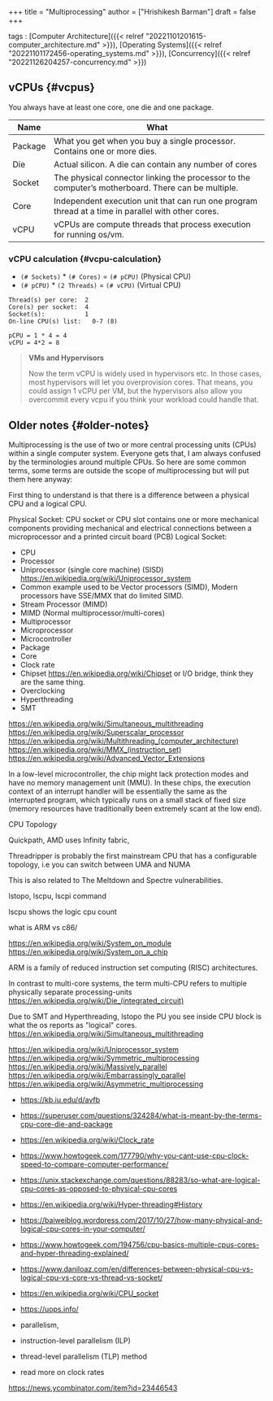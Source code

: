 +++
title = "Multiprocessing"
author = ["Hrishikesh Barman"]
draft = false
+++

tags
: [Computer Architecture]({{< relref "20221101201615-computer_architecture.md" >}}), [Operating Systems]({{< relref "20221101172456-operating_systems.md" >}}), [Concurrency]({{< relref "20221126204257-concurrency.md" >}})


## vCPUs {#vcpus}

You always have at least one core, one die and one package.

| Name    | What                                                                                               |
|---------|----------------------------------------------------------------------------------------------------|
| Package | What you get when you buy a single processor. Contains one or more dies.                           |
| Die     | Actual silicon. A die can contain any number of cores                                              |
| Socket  | The physical connector linking the processor to the computer’s motherboard. There can be multiple. |
| Core    | Independent execution unit that can run one program thread at a time in parallel with other cores. |
| vCPU    | vCPUs are compute threads that process execution for running os/vm.                                |


### vCPU calculation {#vcpu-calculation}

-   `(# Sockets)` \* `(# Cores)` = `(# pCPU)` (Physical CPU)
-   `(# pCPU)` \* `(2 Threads)` = `(# vCPU)` (Virtual CPU)

<!--listend-->

```text
Thread(s) per core:  2
Core(s) per socket:  4
Socket(s):           1
On-line CPU(s) list:   0-7 (8)

pCPU = 1 * 4 = 4
vCPU = 4*2 = 8
```

<div class="book-hint warning small-text">

> **VMs and Hypervisors**
>
> Now the term vCPU is widely used in hypervisors etc. In those cases, most hypervisors will let you overprovision cores. That means, you could assign 1 vCPU per VM, but the hypervisors also allow you overcommit every vcpu if you think your workload could handle that.
</div>


## Older notes {#older-notes}

Multiprocessing is the use of two or more central processing units (CPUs) within a single computer system. Everyone gets that, I am always confused by the terminologies around multiple CPUs. So here are some common terms, some terms are outside the scope of multiprocessing but will put them here anyway:

First thing to understand is that there is a difference between a physical CPU and a logical CPU.

Physical Socket: CPU socket or CPU slot contains one or more mechanical components providing mechanical and electrical connections between a microprocessor and a printed circuit board (PCB) Logical Socket:

-   CPU
-   Processor
-   Uniprocessor (single core machine) (SISD) <https://en.wikipedia.org/wiki/Uniprocessor_system>
-   Common example used to be Vector processors (SIMD), Modern processors have SSE/MMX that do limited SIMD.
-   Stream Processor (MIMD)
-   MIMD (Normal multiprocessor/multi-cores)
-   Multiprocessor
-   Microprocessor
-   Microcontroller
-   Package
-   Core
-   Clock rate
-   Chipset <https://en.wikipedia.org/wiki/Chipset> or I/O bridge, think they are the same thing.
-   Overclocking
-   Hyperthreading
-   SMT

<https://en.wikipedia.org/wiki/Simultaneous_multithreading> <https://en.wikipedia.org/wiki/Superscalar_processor> <https://en.wikipedia.org/wiki/Multithreading_(computer_architecture)> <https://en.wikipedia.org/wiki/MMX_(instruction_set)> <https://en.wikipedia.org/wiki/Advanced_Vector_Extensions>

In a low-level microcontroller, the chip might lack protection modes and have no memory management unit (MMU). In these chips, the execution context of an interrupt handler will be essentially the same as the interrupted program, which typically runs on a small stack of fixed size (memory resources have traditionally been extremely scant at the low end).

CPU Topology

Quickpath, AMD uses Infinity fabric,

Threadripper is probably the first mainstream CPU that has a configurable topology, i.e you can switch between UMA and NUMA

This is also related to The Meltdown and Spectre vulnerabilities.

lstopo, lscpu, lscpi command

lscpu shows the logic cpu count

what is ARM vs c86/

<https://en.wikipedia.org/wiki/System_on_module> <https://en.wikipedia.org/wiki/System_on_a_chip>

ARM is a family of reduced instruction set computing (RISC) architectures.

In contrast to multi-core systems, the term multi-CPU refers to multiple physically separate processing-units <https://en.wikipedia.org/wiki/Die_(integrated_circuit)>

Due to SMT and Hyperthreading, lstopo the PU you see inside CPU block is what the os reports as "logical" cores. <https://en.wikipedia.org/wiki/Simultaneous_multithreading>

<https://en.wikipedia.org/wiki/Uniprocessor_system> <https://en.wikipedia.org/wiki/Symmetric_multiprocessing> <https://en.wikipedia.org/wiki/Massively_parallel> <https://en.wikipedia.org/wiki/Embarrassingly_parallel> <https://en.wikipedia.org/wiki/Asymmetric_multiprocessing>

-   <https://kb.iu.edu/d/avfb>

-   <https://superuser.com/questions/324284/what-is-meant-by-the-terms-cpu-core-die-and-package>

-   <https://en.wikipedia.org/wiki/Clock_rate>

-   <https://www.howtogeek.com/177790/why-you-cant-use-cpu-clock-speed-to-compare-computer-performance/>

-   <https://unix.stackexchange.com/questions/88283/so-what-are-logical-cpu-cores-as-opposed-to-physical-cpu-cores>

-   <https://en.wikipedia.org/wiki/Hyper-threading#History>

-   <https://baiweiblog.wordpress.com/2017/10/27/how-many-physical-and-logical-cpu-cores-in-your-computer/>

-   <https://www.howtogeek.com/194756/cpu-basics-multiple-cpus-cores-and-hyper-threading-explained/>

-   <https://www.daniloaz.com/en/differences-between-physical-cpu-vs-logical-cpu-vs-core-vs-thread-vs-socket/>

-   <https://en.wikipedia.org/wiki/CPU_socket>

-   <https://uops.info/>

-   parallelism,

-   instruction-level parallelism (ILP)

-   thread-level parallelism (TLP) method

-   read more on clock rates

<https://news.ycombinator.com/item?id=23446543>
